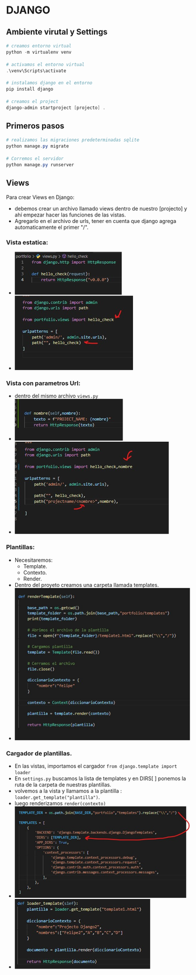 # DJANGO    
## Ambiente virutal y Settings
```powershell
# creamos entorno virtual
python -m virtualenv venv

# activamos el entorno virtual
.\venv\Scripts\activate

# instalamos django en el entorno
pip install django

# creamos el project
django-admin startproject [projecto] .
```

## Primeros pasos
```powershell
# realizamos las migraciones predeterminadas sqlite
python manage.py migrate

# Corremos el servidor
python manage.py runserver
```

## Views
Para crear Views en Django:
- debemos crear un archivo llamado views dentro de nuestro [projecto] y ahí empezar hacer las funciones de las vistas.
- Agregarlo en el archivo de urls, tener en cuenta que django agrega automaticamente el primer "/".

### Vista estatica:
- ![Agregar vista al archivo de views](./imagenes/vista1.jpg)
- ![Agregar la vista al archivo de urls](./imagenes/agregar_vista_url.jpg)

### Vista con parametros Url:
- dentro del mismo archivo ```views.py```
- ![](./imagenes/vista2.jpg)
- ![](./imagenes/agregar_vista2.jpg)

### Plantillas:
- Necesitaremos:
    - Template.
    - Contexto.
    - Render.
- Dentro del proyeto creamos una carpeta llamada templates.
- ![](./imagenes/vista_plantilla.jpg)

### Cargador de plantillas.
- En las vistas, importamos el cargador ```from django.template import loader```
- En ```settings.py``` buscamos la lista de templates y en DIRS[ ] ponemos la ruta de la carpeta de nuestras plantillas.
- volvemos a la vista y llamamos a la plantilla : ```loader.get_template("plantilla")```.
- luego renderizamos ```render(contexto)```
- ![](./imagenes/template_dir.jpg)
- ![](./imagenes/loader_templatejpg.jpg)